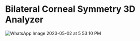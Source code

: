 # Bilateral Corneal Symmetry 3D Analyzer
![WhatsApp Image 2023-05-02 at 5 53 10 PM](https://github.com/Muhammadfaizann/bcs_app/assets/40601789/ba951b27-83f6-408f-bfc4-115e2d9c3038)
